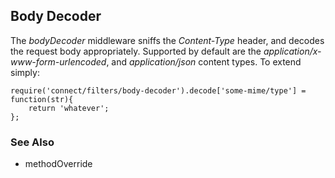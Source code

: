 ## Body Decoder

The _bodyDecoder_ middleware sniffs the _Content-Type_ header, and decodes the request body appropriately. Supported by default are the _application/x-www-form-urlencoded_, and _application/json_ content types. To extend simply:

    require('connect/filters/body-decoder').decode['some-mime/type'] = function(str){
	    return 'whatever';
    };

### See Also

  * methodOverride